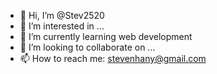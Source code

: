 - 👋 Hi, I’m @Stev2520
- 👀 I’m interested in ...
- 🌱 I’m currently learning web development
- 💞️ I’m looking to collaborate on ...
- 📫 How to reach me: stevenhany@gmail.com

<!---
Stev2520/Stev2520 is a ✨ special ✨ repository because its `README.md` (this file) appears on your GitHub profile.
You can click the Preview link to take a look at your changes.
--->
